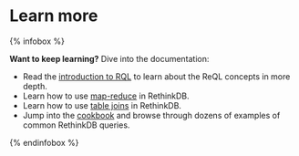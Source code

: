 # Learn more #

{% infobox %}

__Want to keep learning?__ Dive into the documentation:

- Read the [introduction to RQL](/docs/introduction-to-reql/) to learn about the ReQL concepts in more depth.
- Learn how to use [map-reduce](/docs/map-reduce/) in RethinkDB.
- Learn how to use [table joins](/docs/table-joins/) in RethinkDB.
- Jump into the [cookbook](/docs/cookbook/) and browse through dozens of examples of common RethinkDB queries.

{% endinfobox %}


